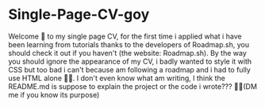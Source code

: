 # Single-Page-CV-goy
Welcome 👋 to my single page CV, for the first time i applied what i have been learning from tutorials thanks to the developers of Roadmap.sh, you should check it out if you haven't (the website: Roadmap.sh).
By the way you should ignore the appearance of my CV, i badly wanted to style it with CSS but too bad i can't because am following a roadmap and i had to fully use HTML alone 🤦‍♂️.
I don't even know what am writing, I think the README.md is suppose to explain the project or the code i wrote??? 🤷‍♂️(DM me if you know its purpose)
